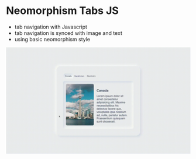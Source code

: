 # Neomorphism Tabs JS

- tab navigation with Javascript 
- tab navigation is synced with image and text 
- using basic neomorphism style

![neomorphismtabsjs](assets/tabs.gif)